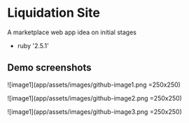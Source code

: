 # Liquidation Site

A marketplace web app idea on initial stages

* ruby '2.5.1'

## Demo screenshots


![image1](app/assets/images/github-image1.png =250x250)

![image1](app/assets/images/github-image2.png =250x250)

![image1](app/assets/images/github-image3.png =250x250)
